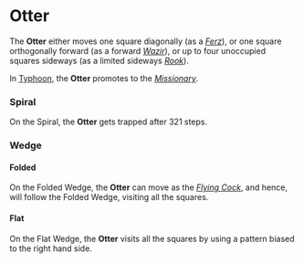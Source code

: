 # Otter

The **Otter** either moves one square diagonally (as a [*Ferz*](ferz.html)),
or one square orthogonally forward (as a forward [*Wazir*](wazir.html)),
or up to four unoccupied squares sideways (as a limited sideways
[*Rook*](rook.html)).

In [Typhoon](#chess-v:rules/typhoon-revised), the **Otter** promotes to
the [*Missionary*](missionary.html).

### Spiral

On the Spiral, the **Otter** gets trapped after 321 steps.

### Wedge

#### Folded

On the Folded Wedge, the **Otter** can move as the
[*Flying Cock*](flying_cock.html), and hence, will follow
the Folded Wedge, visiting all the squares.

#### Flat 

On the Flat Wedge, the **Otter** visits all the squares by
using a pattern biased to the right hand side.
